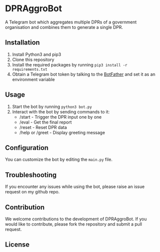 # DPRAggroBot
A Telegram bot which aggregates multiple DPRs of a government organisation and combines them to generate a single DPR.

## Installation

1. Install Python3 and pip3
2. Clone this repository
3. Install the required packages by running `pip3 install -r requirements.txt`
4. Obtain a Telegram bot token by talking to the [BotFather](https://t.me/BotFather) and set it as an environment variable

## Usage

1. Start the bot by running `python3 bot.py`
2. Interact with the bot by sending commands to it:
   - /start - Trigger the DPR input one by one
   - /eval - Get the final report
   - /reset - Reset DPR data
   - /help or /greet - Display greeting message
   
## Configuration

You can customize the bot by editing the `main.py` file.

## Troubleshooting

If you encounter any issues while using the bot, please raise an issue request on my github repo.

## Contribution

We welcome contributions to the development of DPRAggroBot. If you would like to contribute, please fork the repository and submit a pull request.

## License
